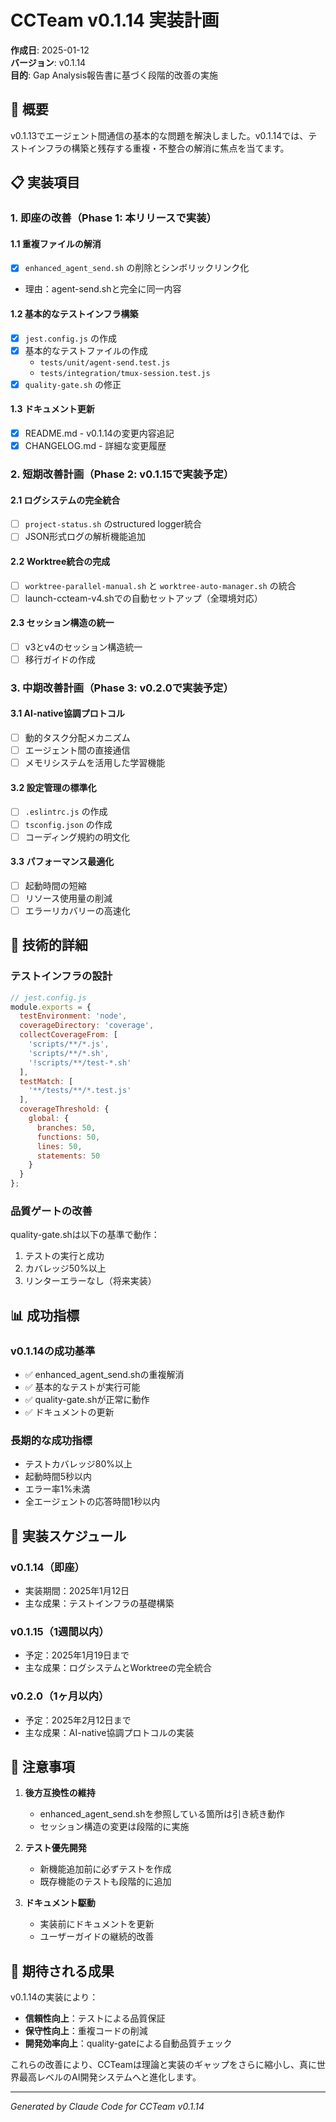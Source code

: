 # CCTeam v0.1.14 実装計画

**作成日**: 2025-01-12  
**バージョン**: v0.1.14  
**目的**: Gap Analysis報告書に基づく段階的改善の実施

## 🎯 概要

v0.1.13でエージェント間通信の基本的な問題を解決しました。v0.1.14では、テストインフラの構築と残存する重複・不整合の解消に焦点を当てます。

## 📋 実装項目

### 1. 即座の改善（Phase 1: 本リリースで実装）

#### 1.1 重複ファイルの解消
- [x] `enhanced_agent_send.sh` の削除とシンボリックリンク化
- 理由：agent-send.shと完全に同一内容

#### 1.2 基本的なテストインフラ構築
- [x] `jest.config.js` の作成
- [x] 基本的なテストファイルの作成
  - `tests/unit/agent-send.test.js`
  - `tests/integration/tmux-session.test.js`
- [x] `quality-gate.sh` の修正

#### 1.3 ドキュメント更新
- [x] README.md - v0.1.14の変更内容追記
- [x] CHANGELOG.md - 詳細な変更履歴

### 2. 短期改善計画（Phase 2: v0.1.15で実装予定）

#### 2.1 ログシステムの完全統合
- [ ] `project-status.sh` のstructured logger統合
- [ ] JSON形式ログの解析機能追加

#### 2.2 Worktree統合の完成
- [ ] `worktree-parallel-manual.sh` と `worktree-auto-manager.sh` の統合
- [ ] launch-ccteam-v4.shでの自動セットアップ（全環境対応）

#### 2.3 セッション構造の統一
- [ ] v3とv4のセッション構造統一
- [ ] 移行ガイドの作成

### 3. 中期改善計画（Phase 3: v0.2.0で実装予定）

#### 3.1 AI-native協調プロトコル
- [ ] 動的タスク分配メカニズム
- [ ] エージェント間の直接通信
- [ ] メモリシステムを活用した学習機能

#### 3.2 設定管理の標準化
- [ ] `.eslintrc.js` の作成
- [ ] `tsconfig.json` の作成
- [ ] コーディング規約の明文化

#### 3.3 パフォーマンス最適化
- [ ] 起動時間の短縮
- [ ] リソース使用量の削減
- [ ] エラーリカバリーの高速化

## 🔧 技術的詳細

### テストインフラの設計

```javascript
// jest.config.js
module.exports = {
  testEnvironment: 'node',
  coverageDirectory: 'coverage',
  collectCoverageFrom: [
    'scripts/**/*.js',
    'scripts/**/*.sh',
    '!scripts/**/test-*.sh'
  ],
  testMatch: [
    '**/tests/**/*.test.js'
  ],
  coverageThreshold: {
    global: {
      branches: 50,
      functions: 50,
      lines: 50,
      statements: 50
    }
  }
};
```

### 品質ゲートの改善

quality-gate.shは以下の基準で動作：
1. テストの実行と成功
2. カバレッジ50%以上
3. リンターエラーなし（将来実装）

## 📊 成功指標

### v0.1.14の成功基準
- ✅ enhanced_agent_send.shの重複解消
- ✅ 基本的なテストが実行可能
- ✅ quality-gate.shが正常に動作
- ✅ ドキュメントの更新

### 長期的な成功指標
- テストカバレッジ80%以上
- 起動時間5秒以内
- エラー率1%未満
- 全エージェントの応答時間1秒以内

## 🚀 実装スケジュール

### v0.1.14（即座）
- 実装期間：2025年1月12日
- 主な成果：テストインフラの基礎構築

### v0.1.15（1週間以内）
- 予定：2025年1月19日まで
- 主な成果：ログシステムとWorktreeの完全統合

### v0.2.0（1ヶ月以内）
- 予定：2025年2月12日まで
- 主な成果：AI-native協調プロトコルの実装

## 📝 注意事項

1. **後方互換性の維持**
   - enhanced_agent_send.shを参照している箇所は引き続き動作
   - セッション構造の変更は段階的に実施

2. **テスト優先開発**
   - 新機能追加前に必ずテストを作成
   - 既存機能のテストも段階的に追加

3. **ドキュメント駆動**
   - 実装前にドキュメントを更新
   - ユーザーガイドの継続的改善

## 🎉 期待される成果

v0.1.14の実装により：
- **信頼性向上**：テストによる品質保証
- **保守性向上**：重複コードの削減
- **開発効率向上**：quality-gateによる自動品質チェック

これらの改善により、CCTeamは理論と実装のギャップをさらに縮小し、真に世界最高レベルのAI開発システムへと進化します。

---
*Generated by Claude Code for CCTeam v0.1.14*